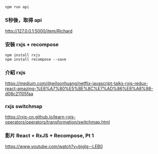 ```
npm run api
```
### 5秒後，取得 api
http://127.0.0.1:5000/item/Richard


### 安裝 rxjs + recompose

```
npm install rxjs
npm install recompose --save
```


### 介紹 rxjs 
https://medium.com/@wilsonhuang/netflix-javascript-talks-rxjs-redux-react-amazing-%E8%A7%80%E5%BE%8C%E7%AD%86%E8%A8%98-d08c21105faa


### rxjs switchmap
https://rxjs-cn.github.io/learn-rxjs-operators/operators/transformation/switchmap.html

### 影片 React + RxJS + Recompose, Pt 1
https://www.youtube.com/watch?v=bjgIg--LEB0